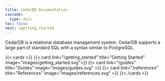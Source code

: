 ```yaml
---
title: CedarDB Documentation
cascade:
  type: docs
toc: false
next: /getting_started
---
```



CedarDB is a relational database management system.
CedarDB supports a large part of standard SQL with a syntax similar to PostgreSQL.


{{< cards >}}
  {{< card link="/getting_started" title="Getting Started" image="images/getting_started.svg">}}
  {{< card link="/guides" title="Guides" image="images/guides.svg" >}}
  {{< card link="/references" title="References" image="images/references.svg" >}}
{{< /cards >}}
